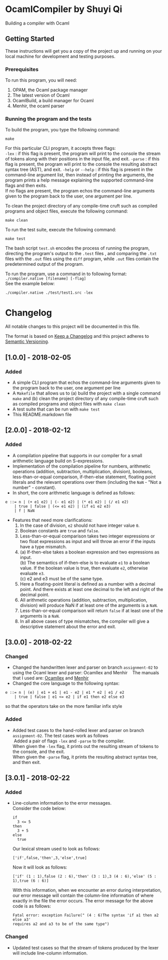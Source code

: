 # OcamlCompiler by Shuyi Qi
Building a compiler with Ocaml  
## Getting Started
These instructions will get you a copy of the project up and running on your local machine for development and testing purposes.  
### Prerequisites
To run this program, you will need:  
1. OPAM, the Ocaml package manager  
2. The latest version of Ocaml  
3. OcamlBuild, a build manager for Ocaml
4. Menhir, the ocaml parser  
### Running the program and the tests
To build the program, you type the following command:  
```
make
```  
For this particular CLI program, it accepts three flags:  
```-lex``` : if this flag is present, the program will print to the console the stream of tokens along with their positions in the input file, and exit.
```-parse``` : if this flag is present, the program will print to the console the resulting abstract syntax tree (AST), and exit.
```-help``` or ```--help``` :  if this flag is present in the command-line argument list, then instead of printing the arguments, the program prints a help message explaining the supported command-line flags and then exits.  
If no flags are present, the program echos the command-line arguments given to the program back to the user, one argument per line.  

To clean the project directory of any compile-time cruft such as compiled programs and object files, execute the following command:  
```
make clean
```
To run the test suite, execute the following command:  
```
make test
```  
The bash script ```test.sh``` encodes the process of running the program, directing the program's output to the  ```.test``` files , and comparing the ```.txt``` files with the ```.out``` files using the ```diff``` program, while ```.out``` files contain the predetermined output of the program.
  
To run the program, use a command in to following format: ```./compiler.native [filename] [-flag]```  
See the example below:  
```
./compiler.native ./test/test1.src -lex
```  
# Changelog  
All notable changes to this project will be documented in this file.  

The format is based on [Keep a Changelog](http://keepachangelog.com/en/1.0.0/)
and this project adheres to [Semantic Versioning](http://semver.org/spec/v2.0.0.html).  
  
## [1.0.0] - 2018-02-05  
### Added  
- A simple CLI program that echos the command-line arguments given to the program back to the user, one argument per line  
- A ```Makefile``` that allows us to (a) build the project with a single command ```make``` and (b) clean the project directory of any compile-time cruft such as compiled programs and object files with ```make clean```  
- A test suite that can be run with ```make test```  
- This README.markdown file

## [2.0.0] - 2018-02-12
### Added
- A compilation pipeline that supports in our compiler for a small arithmetic language build on S-expressions.  
- Implementation of the compilation pipeline for numbers, arithmetic operations (addition, subtraction, multiplication, division), booleans, less-than-or-equal comparison, if-then-else statement, floating point literals and the relevant operations over them (including the ```NaN``` - "Not a number" - constant).
- In short, the core arithmetic language is defined as follows:
```
e ::= n | (+ e1 e2) | (- e1 e2) | (* e1 e2) | (/ e1 e2)
    | true | false | (<= e1 e2) | (if e1 e2 e3)
    | f | NaN
```  
- Features that need more clarifications:
  1. In the case of division, ```e2``` should not have integer value ```0```.  
  2. Boolean constants are ```true``` and ```false```.  
  3. Less-than-or-equal comparison takes two integer expressions or two float expressions as input and will throw an error if the inputs have a type mismatch.  
  4. (a) If-then-else takes a boolean expression and two expressions as input.  
     (b) The semantics of if-then-else is to evaluate ```e1``` to a boolean value. If the boolean value is true, then evaluate ```e2```, otherwise evaluate ```e3```.  
     (c) e2 and e3 must be of the same type.
  5. Here a floating-point literal is defined as a number with a decimal point. And there exists at least one decimal to the left and right of the decimal point.
  6. All arithmetic operations (addition, subtraction, multiplication, division) will produce NaN if at least one of the arguments is a ```NaN```.
  7. Less-than-or-equal comparison will return ```false``` if at least one of the arguments is a ```NaN```.
  7. In all above cases of type mismatches, the compiler will give a descriptive statement about the error and exit.  

## [3.0.0] - 2018-02-22
### Changed
- Changed the handwritten lexer and parser on branch ```assignment-02``` to using the Ocaml lexer and parser: Ocamllex and Menhir  
  The manuals that I used are: [Ocamllex](https://courses.softlab.ntua.gr/compilers/2015a/ocamllex-tutorial.pdf) and [Menhir](http://gallium.inria.fr/~fpottier/menhir/manual.pdf)  
- Changed the core language to the following syntax:
```
e ::= n | (e) | e1 + e1 | e1 - e2 | e1 * e2 | e1 / e2
    | true | false | e1 <= e2 | if e1 then e2 else e3
```  
so that the operators take on the more familiar infix style  
### Added  
- Added test cases to the hand-rolled lexer and parser on branch ```assignment-02```. The test cases work as follows  
  Added a pair of flags ```-lex``` and ```-parse``` to the compiler.  
  When given the ```-lex``` flag, it prints out the resulting stream of tokens to the console, and the exit.  
  When given the ```-parse``` flag, it prints the resulting abstract syntax tree, and then exit.

## [3.0.1] - 2018-02-22
### Added
- Line-column information to the error messages.  
  Consider the code below:  
  ```
  if
	3 <= 5
  then
	3 + 5
  else
	true
  ```
  Our lexical stream used to look as follows:
  ```
  ['if',false,'then',3,'else',true]
  ```
  Now it will look as follows:
  ```
  ['if' (1 : 1),false (2 : 6),'then' (3 : 1),3 (4 : 6),'else' (5 : 1),true (6 : 6)]
  ```
  With this information, when we encounter an error during interpretation, our error message will contain the column-line information of where exactly in the file the error occurs. The error message for the above code is as follows:
  ```
  Fatal error: exception Failure(" (4 : 6)The syntax 'if a1 then a2 else a3' 
  requires a2 and a3 to be of the same type")
  ```
### Changed
- Updated test cases so that the stream of tokens produced by the lexer will include line-column information.  